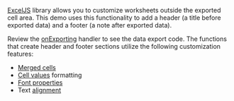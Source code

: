 <a href="https://github.com/exceljs/exceljs" target="_blank">ExcelJS</a> library allows you to customize worksheets outside the exported cell area. This demo uses this functionality to add a header (a title before exported data) and a footer (a note after exported data).

Review the [onExporting](/Documentation/ApiReference/UI_Components/dxDataGrid/Configuration/#onExporting) handler to see the data export code. The functions that create header and footer sections utilize the following customization features:

- <a href="https://github.com/exceljs/exceljs#merged-cells" target="_blank">Merged cells</a>
- <a href="https://github.com/exceljs/exceljs#value-types" target="_blank">Cell values</a> formatting
- <a href="https://github.com/exceljs/exceljs#fonts" target="_blank">Font properties</a>
- Text <a href="https://github.com/exceljs/exceljs#alignment" target="_blank">alignment</a>
